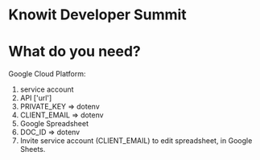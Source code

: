 # Knowit Developer Summit 

# What do you need? 

Google Cloud Platform: 
1. service account 
2. API ['url']
3. PRIVATE_KEY => dotenv 
4. CLIENT_EMAIL => dotenv 
5. Google Spreadsheet 
6. DOC_ID => dotenv 
7. Invite service account (CLIENT_EMAIL) to edit spreadsheet, in Google Sheets. 